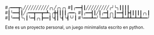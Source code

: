 
#╭━━━┳╮╱╱╱╱╱╱╱╱╱╱╭╮╱╭╮╭╮
#┃╭━━┫┃╱╱╱╱╱╱╱╱╱╭╯╰╮┃┃┃┃
#┃╰━━┫┃╱╭━━┳━━┳━┻╮╭╋┫┃┃┃╭━━╮
#┃╭━━┫┃╱┃╭━┫╭╮┃━━┫┃┣┫┃┃┃┃╭╮┃
#┃╰━━┫╰╮┃╰━┫╭╮┣━━┃╰┫┃╰┫╰┫╰╯┃
#╰━━━┻━╯╰━━┻╯╰┻━━┻━┻┻━┻━┻━━╯

Este es un proyecto personal, un juego minimalista escrito en python.
